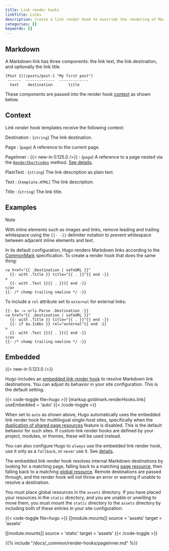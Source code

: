 ```yaml
---
title: Link render hooks
linkTitle: Links
description: Create a link render hook to override the rendering of Markdown links to HTML.
categories: []
keywords: []
---
```


## Markdown

A Markdown link has three components: the link text, the link destination, and optionally the link title.

```text
[Post 1](/posts/post-1 "My first post")
 ------  -------------  -------------
  text    destination       title
```

These components are passed into the render hook [context](g) as shown below.

## Context

Link _render hook_ templates receive the following context:

Destination
: (`string`) The link destination.

Page
: (`page`) A reference to the current page.

PageInner
: {{< new-in 0.125.0 />}}
: (`page`) A reference to a page nested via the [`RenderShortcodes`][] method. [See details](#pageinner-details).

PlainText
: (`string`) The link description as plain text.

Text
: (`template.HTML`) The link description.

Title
: (`string`) The link title.

## Examples

> [!note]
> With inline elements such as images and links, remove leading and trailing whitespace using the `{{‑ ‑}}` delimiter notation to prevent whitespace between adjacent inline elements and text.

In its default configuration, Hugo renders Markdown links according to the [CommonMark][] specification. To create a render hook that does the same thing:

```go-html-template {file="layouts/_markup/render-link.html" copy=true}
<a href="{{ .Destination | safeURL }}"
  {{- with .Title }} title="{{ . }}"{{ end -}}
>
  {{- with .Text }}{{ . }}{{ end -}}
</a>
{{- /* chomp trailing newline */ -}}
```

To include a `rel` attribute set to `external` for external links:

```go-html-template {file="layouts/_markup/render-link.html" copy=true}
{{- $u := urls.Parse .Destination -}}
<a href="{{ .Destination | safeURL }}"
  {{- with .Title }} title="{{ . }}"{{ end -}}
  {{- if $u.IsAbs }} rel="external"{{ end -}}
>
  {{- with .Text }}{{ . }}{{ end -}}
</a>
{{- /* chomp trailing newline */ -}}
```

## Embedded

{{< new-in 0.123.0 />}}

Hugo includes an [embedded link render hook][] to resolve Markdown link destinations. You can adjust its behavior in your site configuration. This is the default setting:

{{< code-toggle file=hugo >}}
[markup.goldmark.renderHooks.link]
useEmbedded = 'auto'
{{< /code-toggle >}}

When set to `auto` as shown above, Hugo automatically uses the embedded link render hook for multilingual single-host sites, specifically when the [duplication of shared page resources][] feature is disabled. This is the default behavior for such sites. If custom link render hooks are defined by your project, modules, or themes, these will be used instead.

You can also configure Hugo to `always` use the embedded link render hook, use it only as a `fallback`, or `never` use it. See&nbsp;[details](/docs/reference/configuration/markup/#renderhookslinkuseembedded).

The embedded link render hook resolves internal Markdown destinations by looking for a matching page, falling back to a matching [page resource](g), then falling back to a matching [global resource](g). Remote destinations are passed through, and the render hook will not throw an error or warning if unable to resolve a destination.

You must place global resources in the `assets` directory. If you have placed your resources in the `static` directory, and you are unable or unwilling to move them, you must mount the `static` directory to the `assets` directory by including both of these entries in your site configuration:

{{< code-toggle file=hugo >}}
[[module.mounts]]
source = 'assets'
target = 'assets'

[[module.mounts]]
source = 'static'
target = 'assets'
{{< /code-toggle >}}

{{% include "/docs/_common/render-hooks/pageinner.md" %}}

[`RenderShortcodes`]: /docs/reference/methods/page/rendershortcodes
[CommonMark]: https://spec.commonmark.org/current/
[duplication of shared page resources]: /docs/reference/configuration/markup/#duplicateresourcefiles
[embedded link render hook]: <{{% eturl render-link %}}>
